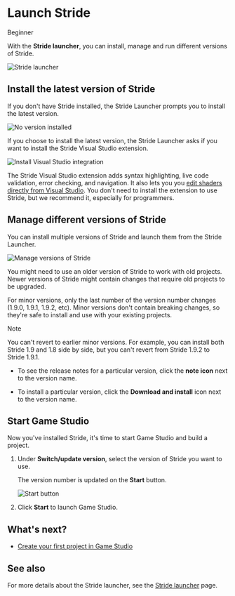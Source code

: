 # Launch Stride

<span class="label label-doc-level">Beginner</span>

With the **Stride launcher**, you can install, manage and run different versions of Stride.

![Stride launcher](media/stride-launcher-interface.png)

## Install the latest version of Stride

If you don't have Stride installed, the Stride Launcher prompts you to install the latest version.

![No version installed](media/stride-launcher-install-last-version.png)

If you choose to install the latest version, the Stride Launcher asks if you want to install the Stride Visual Studio extension. 

![Install Visual Studio integration](media/install-VS-plug-in-prompt.png)

The Stride Visual Studio extension adds syntax highlighting, live code validation, error checking, and navigation. It also lets you you [edit shaders directly from Visual Studio](../graphics/effects-and-shaders/custom-shaders.md). You don't need to install the extension to use Stride, but we recommend it, especially for programmers.

## Manage different versions of Stride

You can install multiple versions of Stride and launch them from the Stride Launcher.

![Manage versions of Stride](media/stride-launcher-various-versions.png)

You might need to use an older version of Stride to work with old projects. Newer versions of Stride might contain changes that require old projects to be upgraded.

For minor versions, only the last number of the version number changes (1.9.0, 1.9.1, 1.9.2, etc). Minor versions don't contain breaking changes, so they're safe to install and use with your existing projects.

>[!Note]
>You can't revert to earlier minor versions. For example, you can install both Stride 1.9 and 1.8 side by side, but you can't revert from Stride 1.9.2 to Stride 1.9.1.

* To see the release notes for a particular version, click the **note icon** next to the version name.

* To install a particular version, click the **Download and install** icon next to the 
version name.

## Start Game Studio

Now you've installed Stride, it's time to start Game Studio and build a project.

1. Under **Switch/update version**, select the version of Stride you want to use. 

   The version number is updated on the **Start** button.

   ![Start button](media/stride-launcher-start-button.png)

2. Click **Start** to launch Game Studio. 

## What's next?

* [Create your first project in Game Studio](create-a-project.md)

## See also

For more details about the Stride launcher, see the [Stride launcher](../stride-launcher/index.md) page.

